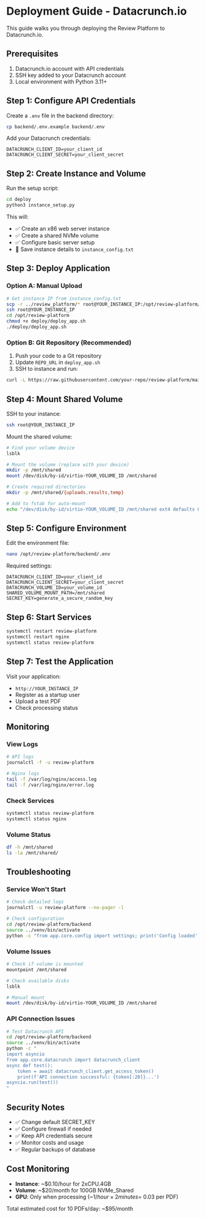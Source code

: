 # Deployment Guide - Datacrunch.io

This guide walks you through deploying the Review Platform to Datacrunch.io.

## Prerequisites

1. Datacrunch.io account with API credentials
2. SSH key added to your Datacrunch account
3. Local environment with Python 3.11+

## Step 1: Configure API Credentials

Create a `.env` file in the backend directory:

```bash
cp backend/.env.example backend/.env
```

Add your Datacrunch credentials:
```
DATACRUNCH_CLIENT_ID=your_client_id
DATACRUNCH_CLIENT_SECRET=your_client_secret
```

## Step 2: Create Instance and Volume

Run the setup script:

```bash
cd deploy
python3 instance_setup.py
```

This will:
- ✅ Create an x86 web server instance 
- ✅ Create a shared NVMe volume
- ✅ Configure basic server setup
- 💾 Save instance details to `instance_config.txt`

## Step 3: Deploy Application

### Option A: Manual Upload
```bash
# Get instance IP from instance_config.txt
scp -r ../review_platform/* root@YOUR_INSTANCE_IP:/opt/review-platform/
ssh root@YOUR_INSTANCE_IP
cd /opt/review-platform
chmod +x deploy/deploy_app.sh
./deploy/deploy_app.sh
```

### Option B: Git Repository (Recommended)
1. Push your code to a Git repository
2. Update `REPO_URL` in `deploy_app.sh`
3. SSH to instance and run:
```bash
curl -L https://raw.githubusercontent.com/your-repo/review-platform/main/deploy/deploy_app.sh | bash
```

## Step 4: Mount Shared Volume

SSH to your instance:
```bash
ssh root@YOUR_INSTANCE_IP
```

Mount the shared volume:
```bash
# Find your volume device
lsblk

# Mount the volume (replace with your device)
mkdir -p /mnt/shared
mount /dev/disk/by-id/virtio-YOUR_VOLUME_ID /mnt/shared

# Create required directories
mkdir -p /mnt/shared/{uploads,results,temp}

# Add to fstab for auto-mount
echo "/dev/disk/by-id/virtio-YOUR_VOLUME_ID /mnt/shared ext4 defaults 0 2" >> /etc/fstab
```

## Step 5: Configure Environment

Edit the environment file:
```bash
nano /opt/review-platform/backend/.env
```

Required settings:
```
DATACRUNCH_CLIENT_ID=your_client_id
DATACRUNCH_CLIENT_SECRET=your_client_secret
DATACRUNCH_VOLUME_ID=your_volume_id
SHARED_VOLUME_MOUNT_PATH=/mnt/shared
SECRET_KEY=generate_a_secure_random_key
```

## Step 6: Start Services

```bash
systemctl restart review-platform
systemctl restart nginx
systemctl status review-platform
```

## Step 7: Test the Application

Visit your application:
- `http://YOUR_INSTANCE_IP`
- Register as a startup user
- Upload a test PDF
- Check processing status

## Monitoring

### View Logs
```bash
# API logs
journalctl -f -u review-platform

# Nginx logs
tail -f /var/log/nginx/access.log
tail -f /var/log/nginx/error.log
```

### Check Services
```bash
systemctl status review-platform
systemctl status nginx
```

### Volume Status
```bash
df -h /mnt/shared
ls -la /mnt/shared/
```

## Troubleshooting

### Service Won't Start
```bash
# Check detailed logs
journalctl -u review-platform --no-pager -l

# Check configuration
cd /opt/review-platform/backend
source ../venv/bin/activate
python -c "from app.core.config import settings; print('Config loaded')"
```

### Volume Issues
```bash
# Check if volume is mounted
mountpoint /mnt/shared

# Check available disks
lsblk

# Manual mount
mount /dev/disk/by-id/virtio-YOUR_VOLUME_ID /mnt/shared
```

### API Connection Issues
```bash
# Test Datacrunch API
cd /opt/review-platform/backend
source ../venv/bin/activate
python -c "
import asyncio
from app.core.datacrunch import datacrunch_client
async def test():
    token = await datacrunch_client.get_access_token()
    print(f'API connection successful: {token[:20]}...')
asyncio.run(test())
"
```

## Security Notes

- ✅ Change default SECRET_KEY
- ✅ Configure firewall if needed
- ✅ Keep API credentials secure
- ✅ Monitor costs and usage
- ✅ Regular backups of database

## Cost Monitoring

- **Instance**: ~$0.10/hour for 2xCPU.4GB
- **Volume**: ~$20/month for 100GB NVMe_Shared  
- **GPU**: Only when processing (~$1/hour × 2 minutes = ~$0.03 per PDF)

Total estimated cost for 10 PDFs/day: ~$95/month
